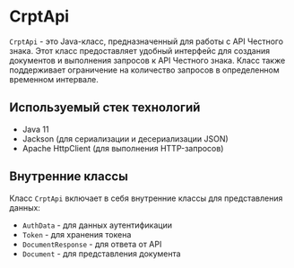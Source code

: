# CrptApi

`CrptApi` - это Java-класс, предназначенный для работы с API Честного знака. Этот класс предоставляет удобный интерфейс для создания документов и выполнения запросов к API Честного знака. Класс также поддерживает ограничение на количество запросов в определенном временном интервале.

## Используемый стек технологий

- Java 11
- Jackson (для сериализации и десериализации JSON)
- Apache HttpClient (для выполнения HTTP-запросов)

## Внутренние классы

Класс `CrptApi` включает в себя внутренние классы для представления данных:

- `AuthData` - для данных аутентификации
- `Token` - для хранения токена
- `DocumentResponse` - для ответа от API
- `Document` - для представления документа
